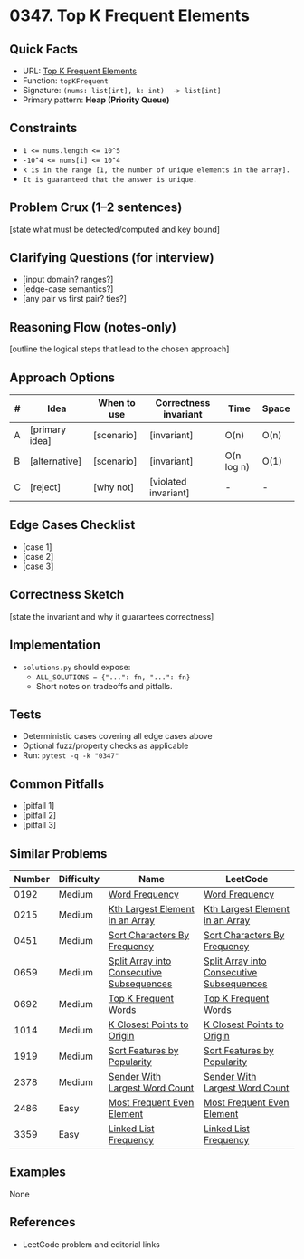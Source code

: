 # 0347. Top K Frequent Elements

## Quick Facts

- URL: [Top K Frequent Elements](https://leetcode.com/problems/top-k-frequent-elements/)
- Function: `topKFrequent`
- Signature: `(nums: list[int], k: int)  -> list[int]`
- Primary pattern: **Heap (Priority Queue)**

## Constraints

- `1 <= nums.length <= 10^5`
- `-10^4 <= nums[i] <= 10^4`
- `k is in the range [1, the number of unique elements in the array].`
- `It is guaranteed that the answer is unique.`

## Problem Crux (1–2 sentences)

[state what must be detected/computed and key bound]

## Clarifying Questions (for interview)

- [input domain? ranges?]
- [edge-case semantics?]
- [any pair vs first pair? ties?]

## Reasoning Flow (notes-only)

[outline the logical steps that lead to the chosen approach]

## Approach Options

| # | Idea | When to use | Correctness invariant | Time | Space |
|---|------|-------------|-----------------------|------|-------|
| A | [primary idea] | [scenario] | [invariant] | O(n) | O(n) |
| B | [alternative] | [scenario] | [invariant] | O(n log n) | O(1) |
| C | [reject] | [why not] | [violated invariant] | - | - |

## Edge Cases Checklist

- [case 1]
- [case 2]
- [case 3]

## Correctness Sketch

[state the invariant and why it guarantees correctness]

## Implementation

- `solutions.py` should expose:
  - `ALL_SOLUTIONS = {"...": fn, "...": fn}`
  - Short notes on tradeoffs and pitfalls.

## Tests

- Deterministic cases covering all edge cases above
- Optional fuzz/property checks as applicable
- Run: `pytest -q -k "0347"`

## Common Pitfalls

- [pitfall 1]
- [pitfall 2]
- [pitfall 3]

## Similar Problems

| Number | Difficulty | Name | LeetCode |
|---|---|---|---|
| 0192 | Medium | [Word Frequency](../0192-word-frequency/readme.md) | [Word Frequency](https://leetcode.com/problems/word-frequency/) |
| 0215 | Medium | [Kth Largest Element in an Array](../0215-kth-largest-element-in-an-array/readme.md) | [Kth Largest Element in an Array](https://leetcode.com/problems/kth-largest-element-in-an-array/) |
| 0451 | Medium | [Sort Characters By Frequency](../0451-sort-characters-by-frequency/readme.md) | [Sort Characters By Frequency](https://leetcode.com/problems/sort-characters-by-frequency/) |
| 0659 | Medium | [Split Array into Consecutive Subsequences](../0659-split-array-into-consecutive-subsequences/readme.md) | [Split Array into Consecutive Subsequences](https://leetcode.com/problems/split-array-into-consecutive-subsequences/) |
| 0692 | Medium | [Top K Frequent Words](../0692-top-k-frequent-words/readme.md) | [Top K Frequent Words](https://leetcode.com/problems/top-k-frequent-words/) |
| 1014 | Medium | [K Closest Points to Origin](../1014-k-closest-points-to-origin/readme.md) | [K Closest Points to Origin](https://leetcode.com/problems/k-closest-points-to-origin/) |
| 1919 | Medium | [Sort Features by Popularity](../1919-sort-features-by-popularity/readme.md) | [Sort Features by Popularity](https://leetcode.com/problems/sort-features-by-popularity/) |
| 2378 | Medium | [Sender With Largest Word Count](../2378-sender-with-largest-word-count/readme.md) | [Sender With Largest Word Count](https://leetcode.com/problems/sender-with-largest-word-count/) |
| 2486 | Easy | [Most Frequent Even Element](../2486-most-frequent-even-element/readme.md) | [Most Frequent Even Element](https://leetcode.com/problems/most-frequent-even-element/) |
| 3359 | Easy | [Linked List Frequency](../3359-linked-list-frequency/readme.md) | [Linked List Frequency](https://leetcode.com/problems/linked-list-frequency/) |

## Examples

None

## References

- LeetCode problem and editorial links
